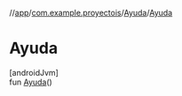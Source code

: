 //[app](../../../index.md)/[com.example.proyectois](../index.md)/[Ayuda](index.md)/[Ayuda](-ayuda.md)

# Ayuda

[androidJvm]\
fun [Ayuda](-ayuda.md)()
